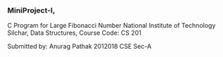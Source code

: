 ### MiniProject-I, 
C Program for Large Fibonacci Number
National Institute of Technology Silchar, 
Data Structures, 
Course Code: CS 201

Submitted by:
Anurag Pathak
2012018
CSE Sec-A